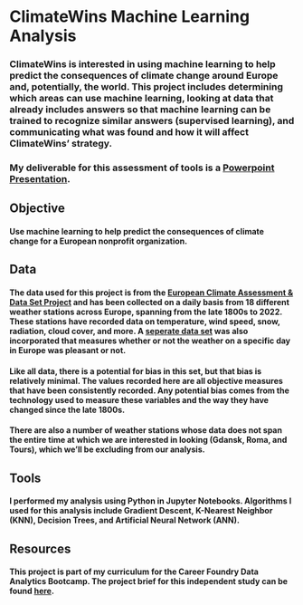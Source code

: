 # ClimateWins Machine Learning Analysis

### ClimateWins is interested in using machine learning to help predict the consequences of climate change around Europe and, potentially, the world. This project includes determining which areas can use machine learning, looking at data that already includes answers so that machine learning can be trained to recognize similar answers (supervised learning), and communicating what was found and how it will affect ClimateWins’ strategy.
### My deliverable for this assessment of tools is a [Powerpoint Presentation](ML1Pres.pdf).
## Objective
#### Use machine learning to help predict the consequences of climate change for a European nonprofit organization.
## Data
#### [](https://www.kaggle.com/datasets/asaniczka/top-spotify-songs-in-73-countries-daily-updated/data)
#### The data used for this project is from the [European Climate Assessment & Data Set Project](https://s3.amazonaws.com/coach-courses-us/public/courses/da-spec-ml/Scripts/A1/Dataset-weather-prediction-dataset-processed.csv) and has been collected on a daily basis from 18 different weather stations across Europe, spanning from the late 1800s to 2022. These stations have recorded data on temperature, wind speed, snow, radiation, cloud cover, and more. A [seperate data set](https://images.careerfoundry.com/public/courses/da-spec-ml/Scripts/A1/Dataset-Answers-Weather_Prediction_Pleasant_Weather.csv) was also incorporated that measures whether or not the weather on a specific day in Europe was pleasant or not.
#### Like all data, there is a potential for bias in this set, but that bias is relatively minimal. The values recorded here are all objective measures that have been consistently recorded. Any potential bias comes from the technology used to measure these variables and the way they have changed since the late 1800s.
#### There are also a number of weather stations whose data does not span the entire time at which we are interested in looking (Gdansk, Roma, and Tours), which we’ll be excluding from our analysis. 

## Tools
#### I performed my analysis using Python in Jupyter Notebooks. Algorithms I used for this analysis include Gradient Descent, K-Nearest Neighbor (KNN), Decision Trees, and Artificial Neural Network (ANN).
## Resources
#### This project is part of my curriculum for the Career Foundry Data Analytics Bootcamp. The project brief for this independent study can be found [here](https://s3.amazonaws.com/coach-courses-us/public/courses/da-spec-ml/Project%20Briefs/Machine-Learning-with-Python-Achievement-1-Project%20Brief.pdf).
